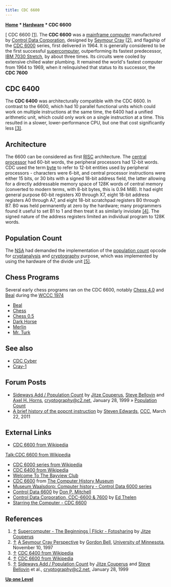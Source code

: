 ```yaml
---
title: CDC 6600
---
```

**[Home](Home "Home") * [Hardware](Hardware "Hardware") * CDC 6600**

\[ CDC 6600 <a id="cite-note-1" href="#cite-ref-1">[1]</a>.
The **CDC 6600** was a [mainframe computer](https://en.wikipedia.org/wiki/Mainframe_computer) manufactured by [Control Data Corporation](https://en.wikipedia.org/wiki/Control_Data_Corporation), designed by [Seymour Cray](https://en.wikipedia.org/wiki/Seymour_Cray) <a id="cite-note-2" href="#cite-ref-2">[2]</a>, and flagship of the [CDC 6000](https://en.wikipedia.org/wiki/CDC_6000_series) series, first delivered in 1964. It is generally considered to be the first successful [supercomputer](https://en.wikipedia.org/wiki/Supercomputer), outperforming its fastest predecessor, [IBM 7030 Stretch](https://en.wikipedia.org/wiki/IBM_7030_Stretch), by about three times. Its circuits were cooled by extensive chilled water plumbing. It remained the world's fastest computer from 1964 to 1969, when it relinquished that status to its successor, the **CDC 7600**

## CDC 6400

The **CDC 6400** was architecturally compatible with the CDC 6600. In contrast to the 6600, which had 10 parallel functional units which could work on multiple instructions at the same time, the 6400 had a unified arithmetic unit, which could only work on a single instruction at a time. This resulted in a slower, lower-performance CPU, but one that cost significantly less <a id="cite-note-3" href="#cite-ref-3">[3]</a>.

## Architecture

The 6600 can be considered as first [RISC](https://en.wikipedia.org/wiki/Reduced_instruction_set_computing) architecture. The [central processor](https://en.wikipedia.org/wiki/Central_processing_unit) had 60-bit words, the peripheral processors had 12-bit words. CDC used the term [byte](Byte "Byte") to refer to 12-bit entities used by peripheral processors - characters were 6-bit, and central processor instructions were either 15 bits, or 30 bits with a signed 18-bit address field, the latter allowing for a directly addressable memory space of 128K words of central memory (converted to modern terms, with 8-bit bytes, this is 0.94 MiB). It had eight general purpose 60-bit registers X0 through X7, eight 18-bit address registers A0 through A7, and eight 18-bit scratchpad registers B0 through B7. B0 was held permanently at zero by the hardware; many programmers found it useful to set B1 to 1 and then treat it as similarly inviolate <a id="cite-note-4" href="#cite-ref-4">[4]</a>. The signed nature of the address registers limited an individual program to 128K words.

## Population Count

The [NSA](https://en.wikipedia.org/wiki/National_Security_Agency) had demanded the implementation of the [population count](Population_Count "Population Count") opcode for [cryptanalysis](https://en.wikipedia.org/wiki/Cryptanalysis) and [cryptography](https://en.wikipedia.org/wiki/Cryptography) purpose, which was implemented by using the hardware of the divide unit <a id="cite-note-5" href="#cite-ref-5">[5]</a>.

## Chess Programs

Several early chess programs ran on the CDC 6600, notably [Chess 4.0](</Chess_(Program)> "Chess (Program)") and [Beal](Beal "Beal") during the [WCCC 1974](WCCC_1974 "WCCC 1974")

- [Beal](Beal "Beal")
- [Chess](</Chess_(Program)> "Chess (Program)")
- [Chess 0.5](Chess_0.5 "Chess 0.5")
- [Dark Horse](Dark_Horse "Dark Horse")
- [Merlin](Merlin "Merlin")
- [Mr. Turk](Mr._Turk "Mr. Turk")

## See also

- [CDC Cyber](CDC_Cyber "CDC Cyber")
- [Cray-1](Cray-1 "Cray-1")

## Forum Posts

- [Sideways Add / Population Count](http://cryptome.org/jya/sadd.htm) by [Jitze Couperus](http://www.couperus.org/), [Steve Bellovin](Steven_M._Bellovin "Steven M. Bellovin") and [Axel H. Horns](http://de.linkedin.com/in/horns), [cryptography@c2.net](https://en.wikipedia.org/wiki/C2Net), January 28, 1999 » [Population Count](Population_Count "Population Count")
- [A brief history of the popcnt instruction](http://www.talkchess.com/forum/viewtopic.php?t=38521) by [Steven Edwards](Steven_Edwards "Steven Edwards"), [CCC](CCC "CCC"), March 22, 2011

## External Links

- [CDC 6600 from Wikipedia](https://en.wikipedia.org/wiki/CDC_6600)

[Talk:CDC 6600 from Wikipedia](https://en.wikipedia.org/wiki/Talk%3ACDC_6600)

- [CDC 6000 series from Wikipedia](https://en.wikipedia.org/wiki/CDC_6000_series)
- [CDC 6400 from Wikipedia](https://en.wikipedia.org/wiki/CDC_6400)
- [Welcome To The Bayview Club](http://www.couperus.org/Albums/Bayview/)
- [CDC 6600](http://www.computerhistory.org/brochures/search.php?searchField=cdc+6600&x=26&y=8&companiesOpt=com-42b9d5af185f1) from [The Computer History Museum](The_Computer_History_Museum "The Computer History Museum")
- [Museum Waalsdorp: Computer history - Control Data 6000 series](http://www.museumwaalsdorp.nl/computer/en/6400hist.html)
- [Control Data 6600](http://www.mentallandscape.com/Computer_CDC.htm) by [Don P. Mitchell](http://www.mentallandscape.com/Index.htm)
- [Control Data Corporation, CDC-6600 & 7600](http://ed-thelen.org/comp-hist/vs-cdc-6600.html) by [Ed Thelen](http://ed-thelen.org/comp-hist/index.html)
- [Starring the Computer - CDC 6600](http://starringthecomputer.com/computer.html?c=137)

## References

1. <a id="cite-ref-1" href="#cite-note-1">↑</a> [Supercomputer - The Beginnings | Flickr - Fotosharing](http://www.flickr.com/photos/40648743@N00/4345058981) by [Jitze Couperus](http://www.couperus.org/)
1. <a id="cite-ref-2" href="#cite-note-2">↑</a> [A Seymour Cray Perspective](http://research.microsoft.com/en-us/um/people/gbell/craytalk/sld001.htm) by [Gordon Bell](https://en.wikipedia.org/wiki/Gordon_Bell), [University of Minnesota](University_of_Minnesota "University of Minnesota"), November 10, 1997
1. <a id="cite-ref-3" href="#cite-note-3">↑</a>  [CDC 6400 from Wikipedia](https://en.wikipedia.org/wiki/CDC_6400)
1. <a id="cite-ref-4" href="#cite-note-4">↑</a> [CDC 6600 from Wikipedia](https://en.wikipedia.org/wiki/CDC_6600)
1. <a id="cite-ref-5" href="#cite-note-5">↑</a> [Sideways Add / Population Count](http://cryptome.org/jya/sadd.htm) by [Jitze Couperus](http://www.couperus.org/) and [Steve Bellovin](Steven_M._Bellovin "Steven M. Bellovin") et al., [cryptography@c2.net](https://en.wikipedia.org/wiki/C2Net), January 28, 1999

**[Up one Level](Hardware "Hardware")**

